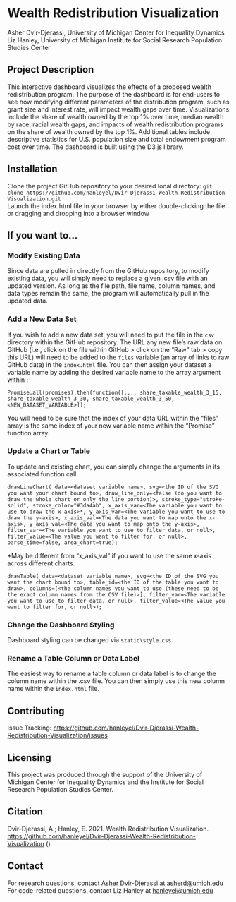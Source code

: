 # Wealth Redistribution Visualization
Asher Dvir-Djerassi, University of Michigan Center for Inequality Dynamics
Liz Hanley, University of Michigan Institute for Social Research Population Studies Center

## Project Description
This interactive dashboard visualizes the effects of a proposed wealth redistribution program. The purpose of the dashboard is for end-users to see how modifying different parameters of the distribution program, such as grant size and interest rate, will impact wealth gaps over time. Visualizations include the share of wealth owned by the top 1% over time, median wealth by race, racial wealth gaps, and impacts of wealth redistribution programs on the share of wealth owned by the top 1%. Additional tables include descriptive statistics for U.S. population size and total endowment program cost over time. The dashboard is built using the D3.js library.

## Installation
Clone the project GitHub repository to your desired local directory: `git clone https://github.com/hanleyel/Dvir-Djerassi-Wealth-Redistribution-Visualization.git` <br>
Launch the index.html file in your browser by either double-clicking the file or dragging and dropping into a browser window

## If you want to…
### Modify Existing Data
Since data are pulled in directly from the GitHub repository, to modify existing data, you will simply need to replace a given .csv file with an updated version. As long as the file path, file name, column names, and data types remain the same, the program will automatically pull in the updated data.

### Add a New Data Set
If you wish to add a new data set, you will need to put the file in the `csv` directory within the GitHub repository. The URL any new file’s raw data on GitHub (i.e., click on the file within GitHub > click on the “Raw” tab > copy this URL) will need to be added to the `files` variable (an array of links to raw GitHub data) in the `index.html` file. You can then assign your dataset a variable name by adding the desired variable name to the array argument within :

`Promise.all(promises).then(function([..., share_taxable_wealth_3_15,
share_taxable_wealth_3_30, share_taxable_wealth_3_50, <NEW_DATASET_VARIABLE>]);`

You will need to be sure that the index of your data URL within the “files” array is the same index of your new variable name within the “Promise” function array.

### Update a Chart or  Table
To update and existing chart, you can simply change the arguments in its associated function call.

`drawLineChart(
   data=<dataset variable name>,
   svg=<the ID of the SVG you want your chart bound to>,
   draw_line_only=<false (do you want to draw the whole chart or only the line portion)>,
   stroke_type="stroke-solid",
   stroke_color="#3da4ab",
   x_axis_var=<The variable you want to use to draw the x-axis>*,
   y_axis_var=<The variable you want to use to draw the y-axis>,
   x_axis_val=<The data you want to map onto the x-axis>,
   y_axis_val=<The data you want to map onto the y-axis>,
   filter_var=<The variable you want to use to filter data, or null>,
   filter_value=<The value you want to filter for, or null>,
   parse_time=false,
   area_chart=true);`

*May be different from “x_axis_val” if you want to use the same x-axis across different charts.

`drawTable(
   data=<dataset variable name>,
   svg=<the ID of the SVG you want the chart bound to>,
   table_id=<the ID of the table you want to draw>,
   columns=[<the column names you want to use (these need to be the exact column names from the CSV file)>],
   filter_var=<The variable you want to use to filter data, or null>,
   filter_value=<The value you want to filter for, or null>);`


### Change the Dashboard Styling
Dashboard styling can be changed via `static\style.css.`

### Rename a Table Column or Data Label
The easiest way to rename a table column or data label is to change the column name within the .csv file. You can then simply use this new column name within the `index.html` file.

## Contributing
Issue Tracking: https://github.com/hanleyel/Dvir-Djerassi-Wealth-Redistribution-Visualization/issues

## Licensing
This project was produced through the support of the University of Michigan Center for Inequality Dynamics and the Institute for Social Research Population Studies Center.

## Citation
Dvir-Djerassi, A.; Hanley, E. 2021. Wealth Redistribution Visualization. https://github.com/hanleyel/Dvir-Djerassi-Wealth-Redistribution-Visualization (<date accessed>).

## Contact
For research questions, contact Asher Dvir-Djerassi at asherd@umich.edu<br>
For code-related questions, contact Liz Hanley at hanleyel@umich.edu 

